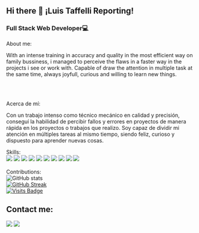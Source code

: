 ## Hi there 👋 ¡Luis Taffelli Reporting!
### Full Stack Web Developer💻

About me:

With an intense training in accuracy and quality in the most efficient way on family bussiness, i managed to perceive the flaws in a faster way in the projects i see or work with. Capable of draw the attention in multiple task at the same time, always joyfull, curious and willing to learn new things.

<br />
<br />

Acerca de mí:

Con un trabajo intenso como técnico mecánico en calidad y precisión, conseguí la habilidad de percibir fallos y errores en proyectos de manera rápida en los proyectos o trabajos que realizo. Soy capaz de dividir mi atención en múltiples tareas al mismo tiempo, siendo feliz, curioso y dispuesto para aprender nuevas cosas.

Skills:
<br />
<img src="https://img.shields.io/badge/-HTML5-E34F26?logo=html5&logoColor=white&style=for-the-badge&logoWidth=20">
<img src="https://img.shields.io/badge/-css3-1572B6?logo=css3&style=for-the-badge&logoWidth=20">
<img src="https://img.shields.io/badge/-javascript-F7DF1E?logo=javascript&logoColor=black&style=for-the-badge&logoWidth=20">
<img src="https://img.shields.io/badge/-React-black?logo=react&style=for-the-badge&logoWidth=20">
<img src="https://img.shields.io/badge/-Redux-764ABC?logo=redux&style=for-the-badge&logoWidth=20">
<img src="https://img.shields.io/badge/-Express-white?logo=express&logoColor=black&style=for-the-badge&logoWidth=20">
<img src="https://img.shields.io/badge/-Node.js-339933?logo=nodedotjs&logoColor=white&style=for-the-badge&logoWidth=20">
<img src="https://img.shields.io/badge/-Sequelize-52B0E7?logo=sequelize&logoColor=white&style=for-the-badge&logoWidth=20">
<img src="https://img.shields.io/badge/-PostgreSQL-4169E1?logo=postgresql&logoColor=white&style=for-the-badge&logoWidth=20">
<img src="https://img.shields.io/badge/-Bootstrap-7952B3?logo=bootstrap&logoColor=white&style=for-the-badge&logoWidth=20">
<br />
<br />
Contributions:
<br />
![GitHub stats](https://github-readme-stats.vercel.app/api?username=Luistaffelli&show_icons=true&count_private=true)  
[![GitHub Streak](https://github-readme-streak-stats.herokuapp.com?user=LuisTaffelli&theme=dracula&hide_border=true&date_format=M%20j%5B%2C%20Y%5D)](https://git.io/streak-stats)
<br />
[![Visits Badge](https://badges.pufler.dev/visits/LuisTaffelli/LuisTaffelli)](https://badges.pufler.dev)
<br />





## Contact me:
<a target="_blank" href="https://www.linkedin.com/in/luis-taffelli-fullstack/
"><img src="https://img.shields.io/badge/-LinkedIn-0077B5?style=social&logo=Linkedin"></img></a>
<a target="_blank" href="mailto:luistaffelli@gmail.com"><img src="https://img.shields.io/badge/-Gmail-D14836?style=social&logo=Gmail"></img></a>
